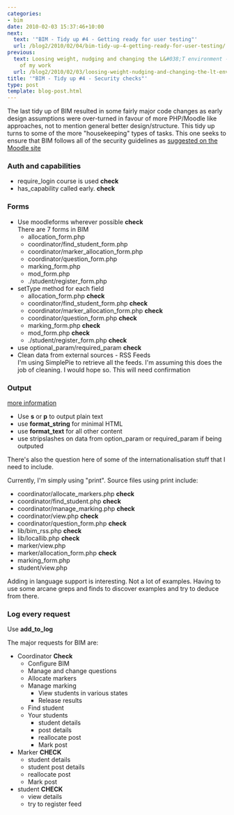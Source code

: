 ```yaml
---
categories:
- bim
date: 2010-02-03 15:37:46+10:00
next:
  text: '"BIM - Tidy up #4 - Getting ready for user testing"'
  url: /blog2/2010/02/04/bim-tidy-up-4-getting-ready-for-user-testing/
previous:
  text: Loosing weight, nudging and changing the L&#038;T environment - early foundations
    of my work
  url: /blog2/2010/02/03/loosing-weight-nudging-and-changing-the-lt-environment-early-foundations-of-my-work/
title: '"BIM - Tidy up #4 - Security checks"'
type: post
template: blog-post.html
---
```

The last tidy up of BIM resulted in some fairly major code changes as early design assumptions were over-turned in favour of more PHP/Moodle like approaches, not to mention general better design/structure. This tidy up turns to some of the more "housekeeping" types of tasks. This one seeks to ensure that BIM follows all of the security guidelines as [suggested on the Moodle site](http://docs.moodle.org/en/Development:Security)

### Auth and capabilities

- require\_login course is used **check**
- has\_capability called early. **check**

### Forms

- Use moodleforms wherever possible **check**  
    There are 7 forms in BIM
    - allocation\_form.php
    - coordinator/find\_student\_form.php
    - coordinator/marker\_allocation\_form.php
    - coordinator/question\_form.php
    - marking\_form.php
    - mod\_form.php
    - ./student/register\_form.php
- setType method for each field
    - allocation\_form.php **check**
    - coordinator/find\_student\_form.php **check**
    - coordinator/marker\_allocation\_form.php **check**
    - coordinator/question\_form.php **check**
    - marking\_form.php **check**
    - mod\_form.php **check**
    - ./student/register\_form.php **check**
- use optional\_param/required\_param **check**
- Clean data from external sources - RSS Feeds  
    I'm using SimplePie to retrieve all the feeds. I'm assuming this does the job of cleaning. I would hope so. This will need confirmation

### Output

[more information](http://docs.moodle.org/en/Development:Output_functions)

- Use **s** or **p** to output plain text
- use **format\_string** for minimal HTML
- use **format\_text** for all other content
- use stripslashes on data from option\_param or required\_param if being outputed

There's also the question here of some of the internationalisation stuff that I need to include.

Currently, I'm simply using "print". Source files using print include:

- coordinator/allocate\_markers.php **check**
- coordinator/find\_student.php **check**
- coordinator/manage\_marking.php **check**
- coordinator/view.php **check**
- coordinator/question\_form.php **check**
- lib/bim\_rss.php **check**
- lib/locallib.php **check**
- marker/view.php
- marker/allocation\_form.php **check**
- marking\_form.php
- student/view.php

Adding in language support is interesting. Not a lot of examples. Having to use some arcane greps and finds to discover examples and try to deduce from there.

### Log every request

Use **add\_to\_log**

The major requests for BIM are:

- Coordinator **Check**
    - Configure BIM
    - Manage and change questions
    - Allocate markers
    - Manage marking
        - View students in various states
        - Release results
    - Find student
    - Your students
        - student details
        - post details
        - reallocate post
        - Mark post
- Marker **CHECK**
    - student details
    - student post details
    - reallocate post
    - Mark post
- student **CHECK**
    - view details
    - try to register feed